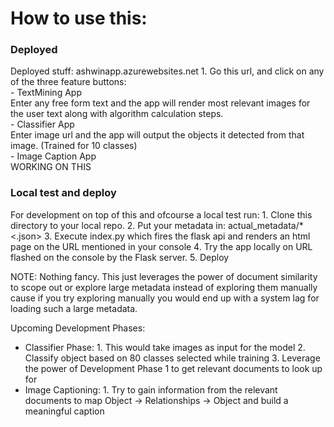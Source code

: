 <h1>How to use this:</h1>
<h3>Deployed</h3>
Deployed stuff: ashwinapp.azurewebsites.net
  1. Go this url, and click on any of the three feature buttons:<br>
    - TextMining App<br>
    Enter any free form text and the app will render most relevant images for the user text along with algorithm calculation steps.<br>
    - Classifier App<br>
        Enter image url and the app will output the objects it detected from that image. (Trained for 10 classes)<br>
    - Image Caption App<br>
        WORKING ON THIS<br>

<h3>Local test and deploy</h3>
For development on top of this and ofcourse a local test run:
  1. Clone this directory to your local repo.
  2. Put your metadata in: actual_metadata/*<.json>
  3. Execute index.py which fires the flask api and renders an html page on the URL mentioned in your console
  4. Try the app locally on URL flashed on the console by the Flask server.
  5. Deploy
  
NOTE: Nothing fancy. This just leverages the power of document similarity to scope out or explore large metadata instead of exploring them manually cause if you try exploring manually you would end up with a system lag for loading such a large metadata.

Upcoming Development Phases:
  - Classifier Phase: 
        1. This would take images as input for the model
        2. Classify object based on 80 classes selected while training
        3. Leverage the power of Development Phase 1 to get relevant documents to look up for
  - Image Captioning:
        1. Try to gain information from the relevant documents to map Object -> Relationships -> Object and build a meaningful caption
